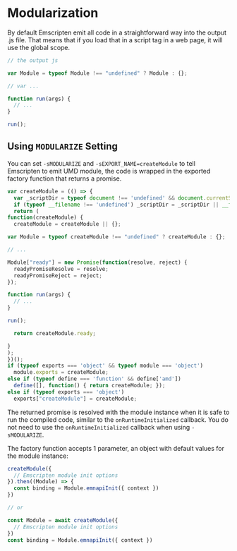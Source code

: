 # Modularization

By default Emscripten emit all code in a straightforward way into the output
.js file. That means that if you load that in a script tag in a web
page, it will use the global scope. 

```js
// the output js

var Module = typeof Module !== "undefined" ? Module : {};

// var ...

function run(args) {
  // ...
}

run();
```

## Using `MODULARIZE` Setting

You can set `-sMODULARIZE` and `-sEXPORT_NAME=createModule` to tell Emscripten to
emit UMD module, the code is wrapped in the exported factory function that returns a promise.

```js
var createModule = (() => {
  var _scriptDir = typeof document !== 'undefined' && document.currentScript ? document.currentScript.src : undefined;
  if (typeof __filename !== 'undefined') _scriptDir = _scriptDir || __filename;
  return (
function(createModule) {
  createModule = createModule || {};

var Module = typeof createModule !== "undefined" ? createModule : {};

// ...

Module["ready"] = new Promise(function(resolve, reject) {
  readyPromiseResolve = resolve;
  readyPromiseReject = reject;
});

function run(args) {
  // ...
}

run();

  return createModule.ready;

}
);
})();
if (typeof exports === 'object' && typeof module === 'object')
  module.exports = createModule;
else if (typeof define === 'function' && define['amd'])
  define([], function() { return createModule; });
else if (typeof exports === 'object')
  exports["createModule"] = createModule;
```

The returned promise is resolved with the module instance when it is safe to run the compiled code,
similar to the `onRuntimeInitialized` callback. You do not need to use the
`onRuntimeInitialized` callback when using `-sMODULARIZE`.

The factory function accepts 1 parameter, an object with default values for
the module instance:

```js
createModule({
  // Emscripten module init options
}).then((Module) => {
  const binding = Module.emnapiInit({ context })
})

// or

const Module = await createModule({
  // Emscripten module init options
})
const binding = Module.emnapiInit({ context })
```
